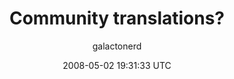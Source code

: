 ---
title: 'Community translations?'
posts: 25
hash: 'X7lXcIxk'
author: 'galactonerd'
date: 2008-05-02 19:31:33 UTC
sources:
  - https://tokipona.yahoogroups.narkive.com/X7lXcIxk
---